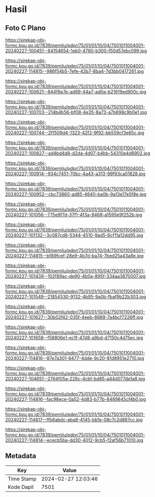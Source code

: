 # Hasil

## Foto C Plano

https://sirekap-obj-formc.kpu.go.id/7839/pemilu/pdpr/75/01/01/10/04/7501011004001-20240227-100451--84154654-1eb0-4760-b300-f50d57ebc099.jpg

https://sirekap-obj-formc.kpu.go.id/7839/pemilu/pdpr/75/01/01/10/04/7501011004001-20240227-114815--986f54b5-7efe-42b7-8ba4-7d3bb0417261.jpg

https://sirekap-obj-formc.kpu.go.id/7839/pemilu/pdpr/75/01/01/10/04/7501011004001-20240227-100621--844f8e7e-ad69-44a7-ad0a-b21619ed900c.jpg

https://sirekap-obj-formc.kpu.go.id/7839/pemilu/pdpr/75/01/01/10/04/7501011004001-20240227-100703--214b4b56-bf08-4e35-8a73-a7b698c9b0e1.jpg

https://sirekap-obj-formc.kpu.go.id/7839/pemilu/pdpr/75/01/01/10/04/7501011004001-20240227-100744--2f1509d4-1323-42f2-9f92-bb559cf3e65c.jpg

https://sirekap-obj-formc.kpu.go.id/7839/pemilu/pdpr/75/01/01/10/04/7501011004001-20240227-100827--ad4bd4d8-d2da-4d07-b4bb-54310e4d8902.jpg

https://sirekap-obj-formc.kpu.go.id/7839/pemilu/pdpr/75/01/01/10/04/7501011004001-20240227-100914--934c7451-70bc-4a43-a313-99f93ca01828.jpg

https://sirekap-obj-formc.kpu.go.id/7839/pemilu/pdpr/75/01/01/10/04/7501011004001-20240227-100952--cbc73860-ad85-4640-ba0b-9a13e17e5f8e.jpg

https://sirekap-obj-formc.kpu.go.id/7839/pemilu/pdpr/75/01/01/10/04/7501011004001-20240227-101056--775e9f7d-37f1-4f3a-9468-a1595e9f252b.jpg

https://sirekap-obj-formc.kpu.go.id/7839/pemilu/pdpr/75/01/01/10/04/7501011004001-20240227-101132--3c087cd8-5344-4510-9ad5-6cf11a12dd95.jpg

https://sirekap-obj-formc.kpu.go.id/7839/pemilu/pdpr/75/01/01/10/04/7501011004001-20240227-114815--bf89fcef-28e9-4b7d-ba74-7bed25a43a8e.jpg

https://sirekap-obj-formc.kpu.go.id/7839/pemilu/pdpr/75/01/01/10/04/7501011004001-20240227-101439--102f89ac-de90-4b0a-895f-334aa3870007.jpg

https://sirekap-obj-formc.kpu.go.id/7839/pemilu/pdpr/75/01/01/10/04/7501011004001-20240227-101549--21854530-9132-4b95-9a0b-fbaf9b22b303.jpg

https://sirekap-obj-formc.kpu.go.id/7839/pemilu/pdpr/75/01/01/10/04/7501011004001-20240227-101627--30b02f42-035f-4eeb-8889-7a4bcf7226ff.jpg

https://sirekap-obj-formc.kpu.go.id/7839/pemilu/pdpr/75/01/01/10/04/7501011004001-20240227-101658--f58806e1-ec1f-47d8-a9bd-d7150c4d75ec.jpg

https://sirekap-obj-formc.kpu.go.id/7839/pemilu/pdpr/75/01/01/10/04/7501011004001-20240227-114816--87e7a301-6477-4dde-9c20-81d8951e2710.jpg

https://sirekap-obj-formc.kpu.go.id/7839/pemilu/pdpr/75/01/01/10/04/7501011004001-20240227-104651--2764f05a-226c-4cbf-bd85-a44d077de1a8.jpg

https://sirekap-obj-formc.kpu.go.id/7839/pemilu/pdpr/75/01/01/10/04/7501011004001-20240227-114816--fac98ece-0a52-4d83-b77b-8489845cf4b0.jpg

https://sirekap-obj-formc.kpu.go.id/7839/pemilu/pdpr/75/01/01/10/04/7501011004001-20240227-114817--ffb6abdc-aba9-4145-bb1e-08c7c2d887cc.jpg

https://sirekap-obj-formc.kpu.go.id/7839/pemilu/pdpr/75/01/01/10/04/7501011004001-20240227-114814--ececb5ba-dd30-4012-9cb5-f2af56b71010.jpg


## Metadata

| Key        | Value               |
| ---------- | ------------------- |
| Time Stamp | 2024-02-27 12:03:46 |
| Kode Dapil | 7501                |



